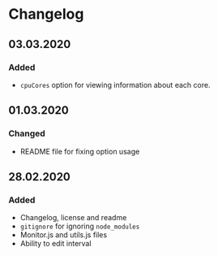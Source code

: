 # Changelog

## 03.03.2020

### Added

-   `cpuCores` option for viewing information about each core.

## 01.03.2020

### Changed

-   README file for fixing option usage

## 28.02.2020

### Added

-   Changelog, license and readme
-   `gitignore` for ignoring `node_modules`
-   Monitor.js and utils.js files
-   Ability to edit interval
